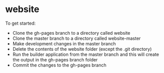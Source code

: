 # website

To get started:

- Clone the gh-pages branch to a directory called website
- Clone the master branch to a directory called website-master
- Make development changes in the master branch
- Delete the contents of the website folder (except the .git directory)
- Run the builder application from the master branch and this will create the output in the gh-pages branch folder
- Commit the changes to the gh-pages branch
